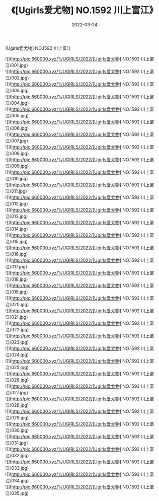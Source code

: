 ﻿---
layout: post
title:  《[Ugirls爱尤物] NO.1592 川上富江》
date:   2022-03-24
img: http://pic.660000.xyz/1:/UGIRLS/2022/[Ugirls爱尤物] NO.1592 川上富江/000.jpg
categories: [美女, 清纯, 唯美]
---

[Ugirls爱尤物] NO.1592 川上富江

 ![](http://pic.660000.xyz/1:/UGIRLS/2022/[Ugirls爱尤物] NO.1592 川上富江/001.jpg) <br>![](http://pic.660000.xyz/1:/UGIRLS/2022/[Ugirls爱尤物] NO.1592 川上富江/002.jpg) <br>![](http://pic.660000.xyz/1:/UGIRLS/2022/[Ugirls爱尤物] NO.1592 川上富江/003.jpg) <br>![](http://pic.660000.xyz/1:/UGIRLS/2022/[Ugirls爱尤物] NO.1592 川上富江/004.jpg) <br>![](http://pic.660000.xyz/1:/UGIRLS/2022/[Ugirls爱尤物] NO.1592 川上富江/005.jpg) <br>![](http://pic.660000.xyz/1:/UGIRLS/2022/[Ugirls爱尤物] NO.1592 川上富江/006.jpg) <br>![](http://pic.660000.xyz/1:/UGIRLS/2022/[Ugirls爱尤物] NO.1592 川上富江/007.jpg) <br>![](http://pic.660000.xyz/1:/UGIRLS/2022/[Ugirls爱尤物] NO.1592 川上富江/008.jpg) <br>![](http://pic.660000.xyz/1:/UGIRLS/2022/[Ugirls爱尤物] NO.1592 川上富江/009.jpg) <br>![](http://pic.660000.xyz/1:/UGIRLS/2022/[Ugirls爱尤物] NO.1592 川上富江/010.jpg) <br>![](http://pic.660000.xyz/1:/UGIRLS/2022/[Ugirls爱尤物] NO.1592 川上富江/011.jpg) <br>![](http://pic.660000.xyz/1:/UGIRLS/2022/[Ugirls爱尤物] NO.1592 川上富江/012.jpg) <br>![](http://pic.660000.xyz/1:/UGIRLS/2022/[Ugirls爱尤物] NO.1592 川上富江/013.jpg) <br>![](http://pic.660000.xyz/1:/UGIRLS/2022/[Ugirls爱尤物] NO.1592 川上富江/014.jpg) <br>![](http://pic.660000.xyz/1:/UGIRLS/2022/[Ugirls爱尤物] NO.1592 川上富江/015.jpg) <br>![](http://pic.660000.xyz/1:/UGIRLS/2022/[Ugirls爱尤物] NO.1592 川上富江/016.jpg) <br>![](http://pic.660000.xyz/1:/UGIRLS/2022/[Ugirls爱尤物] NO.1592 川上富江/017.jpg) <br>![](http://pic.660000.xyz/1:/UGIRLS/2022/[Ugirls爱尤物] NO.1592 川上富江/018.jpg) <br>![](http://pic.660000.xyz/1:/UGIRLS/2022/[Ugirls爱尤物] NO.1592 川上富江/019.jpg) <br>![](http://pic.660000.xyz/1:/UGIRLS/2022/[Ugirls爱尤物] NO.1592 川上富江/020.jpg) <br>![](http://pic.660000.xyz/1:/UGIRLS/2022/[Ugirls爱尤物] NO.1592 川上富江/021.jpg) <br>![](http://pic.660000.xyz/1:/UGIRLS/2022/[Ugirls爱尤物] NO.1592 川上富江/022.jpg) <br>![](http://pic.660000.xyz/1:/UGIRLS/2022/[Ugirls爱尤物] NO.1592 川上富江/023.jpg) <br>![](http://pic.660000.xyz/1:/UGIRLS/2022/[Ugirls爱尤物] NO.1592 川上富江/024.jpg) <br>![](http://pic.660000.xyz/1:/UGIRLS/2022/[Ugirls爱尤物] NO.1592 川上富江/025.jpg) <br>![](http://pic.660000.xyz/1:/UGIRLS/2022/[Ugirls爱尤物] NO.1592 川上富江/026.jpg) <br>![](http://pic.660000.xyz/1:/UGIRLS/2022/[Ugirls爱尤物] NO.1592 川上富江/027.jpg) <br>![](http://pic.660000.xyz/1:/UGIRLS/2022/[Ugirls爱尤物] NO.1592 川上富江/028.jpg) <br>![](http://pic.660000.xyz/1:/UGIRLS/2022/[Ugirls爱尤物] NO.1592 川上富江/029.jpg) <br>![](http://pic.660000.xyz/1:/UGIRLS/2022/[Ugirls爱尤物] NO.1592 川上富江/030.jpg) <br>![](http://pic.660000.xyz/1:/UGIRLS/2022/[Ugirls爱尤物] NO.1592 川上富江/031.jpg) <br>![](http://pic.660000.xyz/1:/UGIRLS/2022/[Ugirls爱尤物] NO.1592 川上富江/032.jpg) <br>![](http://pic.660000.xyz/1:/UGIRLS/2022/[Ugirls爱尤物] NO.1592 川上富江/033.jpg) <br>![](http://pic.660000.xyz/1:/UGIRLS/2022/[Ugirls爱尤物] NO.1592 川上富江/034.jpg) <br>![](http://pic.660000.xyz/1:/UGIRLS/2022/[Ugirls爱尤物] NO.1592 川上富江/035.jpg) <br>